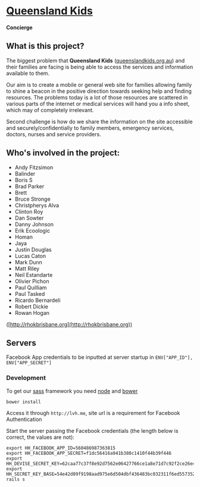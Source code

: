 # [Queensland Kids](http://www.queenslandkids.org)

**Concierge**

## What is this project?

The biggest problem that **Queensland Kids** ([queenslandkids.org.au](http://www.queenslandkids.org)) and their families are facing is being able to access the services and information available to them.

Our aim is to create a mobile or general web site for families allowing family to shine a beacon in the positive direction towards seeking help and finding resources. The problems today is a lot of those resources are scattered in various parts of the internet or medical services will hand you a info sheet, which may of completely irrelevant.

Second challenge is how do we share the information on the site accessible and securely/confidentially to family members, emergency services, doctors, nurses and service providers.

## Who's involved in the project:

* Andy Fitzsimon
* Balinder
* Boris S
* Brad Parker
* Brett
* Bruce Stronge
* Christpherys Alva
* Clinton Roy
* Dan Sowter
* Danny Johnson
* Erik Ecoologic
* Homan
* Jaya
* Justin Douglas
* Lucas Caton
* Mark Dunn
* Matt Riley
* Neil Estandarte
* Olivier Pichon
* Paul Quilliam
* Paul Tasked
* Ricardo Bernardeli
* Robert Dickie
* Rowan Hogan

([http://rhokbrisbane.org](http://rhokbrisbane.org))

## Servers

Facebook App credentials to be inputted at server startup in `ENV["APP_ID"], ENV["APP_SECRET"]`

### Development

To get our [sass](http://sass-lang.com/) framework you need [node](http://nodejs.org/) and [bower](http://bower.io/)

    bower install

Access it through `http://lvh.me`, site url is a requirement for Facebook Authentication

Start the server passing the Facebook credentials (the length below is correct, the values are not):

    export HH_FACEBOOK_APP_ID=560486987363815
    export HH_FACEBOOK_APP_SECRET=f1dc56416a941b380c1410f44b39f446
    export HH_DEVISE_SECRET_KEY=62caa77c37f8e92d7562e06427766ce1a8e71d7c92f2ce26e46a6f3f035f6a0f197a4be64a33483d79b39d7c675c4ecfc39bbcc12d9631b084e2fc16a4fff18e
    export HH_SECRET_KEY_BASE=54e42d09f9198aad975e6d504dbf436483bc032311f6ed55735273ce9910f245ed220badddde98cd1926ee02c7e75fad15ac657e5953706fc898622aee8ffcb0
    rails s

